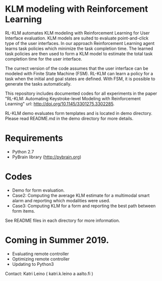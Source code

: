 # KLM modeling with Reinforcement Learning

RL-KLM automates KLM modeling with Reinforcement Learning for User Interface evaluation. KLM models are suited to evaluate point-and-click type of the user interfaces. In our approach Reinforcement Learning agent learns task policies which minimize the task completion time. The learned task policies are then used to form a KLM model to estimate the total task completion time for the user interface.

The currect version of the code assumes that the user interface can be modeled with Finite State Machine (FSM). RL-KLM can learn a policy for a task when the initial and goal states are defined. With FSM, it is possible to generate the tasks automatically.

This repository includes documented codes for all experiments in the paper "RL-KLM: Automating Keystroke-level Modeling with Reinforcement Learning" url: http://doi.org/10.1145/3301275.3302285.

RL-KLM demo evaluates form templates and is located in demo directory. Please read README.md in the demo directory for more details. 

# Requirements
* Python 2.7
* PyBrain library (http://pybrain.org)

# Codes
* Demo for form evaluation.
* Case2: Computing the average KLM estimate for a multimodal smart alarm and reporting which modalities were used.
* Case3: Computing KLM for a form and reporting the best path between form items.

See README files in each directory for more information.

# Coming in Summer 2019.
 * Evaluating remote controller
 * Optimizing remote controller
 * Updating to Python3

Contact: Katri Leino ( katri.k.leino a aalto.fi )
